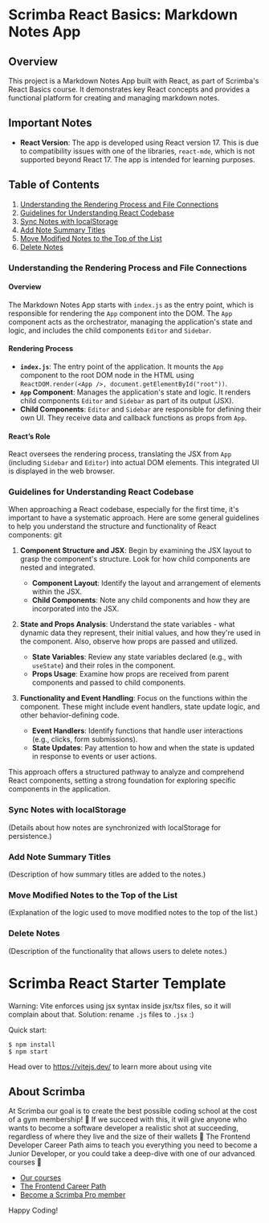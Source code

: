 # Scrimba React Basics: Markdown Notes App

## Overview
This project is a Markdown Notes App built with React, as part of Scrimba's React Basics course. It demonstrates key React concepts and provides a functional platform for creating and managing markdown notes.

## Important Notes
- **React Version**: The app is developed using React version 17. This is due to compatibility issues with one of the libraries, `react-mde`, which is not supported beyond React 17. The app is intended for learning purposes.

## Table of Contents
1. [Understanding the Rendering Process and File Connections](#understanding-the-rendering-process-and-file-connections)
2. [Guidelines for Understanding React Codebase](#guidelines-for-understanding-react-codebase)
3. [Sync Notes with localStorage](#sync-notes-with-localstorage)
4. [Add Note Summary Titles](#add-note-summary-titles)
5. [Move Modified Notes to the Top of the List](#move-modified-notes-to-the-top-of-the-list)
6. [Delete Notes](#delete-notes)

### Understanding the Rendering Process and File Connections

#### Overview
The Markdown Notes App starts with `index.js` as the entry point, which is responsible for rendering the `App` component into the DOM. The `App` component acts as the orchestrator, managing the application's state and logic, and includes the child components `Editor` and `Sidebar`.

#### Rendering Process
- **`index.js`**: The entry point of the application. It mounts the `App` component to the root DOM node in the HTML using `ReactDOM.render(<App />, document.getElementById("root"))`.
- **`App` Component**: Manages the application's state and logic. It renders child components `Editor` and `Sidebar` as part of its output (JSX).
- **Child Components**: `Editor` and `Sidebar` are responsible for defining their own UI. They receive data and callback functions as props from `App`.

#### React’s Role
React oversees the rendering process, translating the JSX from `App` (including `Sidebar` and `Editor`) into actual DOM elements. This integrated UI is displayed in the web browser.

### Guidelines for Understanding React Codebase

When approaching a React codebase, especially for the first time, it's important to have a systematic approach. Here are some general guidelines to help you understand the structure and functionality of React components:
git 
1. **Component Structure and JSX**: Begin by examining the JSX layout to grasp the component's structure. Look for how child components are nested and integrated.
   - **Component Layout**: Identify the layout and arrangement of elements within the JSX.
   - **Child Components**: Note any child components and how they are incorporated into the JSX.

2. **State and Props Analysis**: Understand the state variables - what dynamic data they represent, their initial values, and how they're used in the component. Also, observe how props are passed and utilized.
   - **State Variables**: Review any state variables declared (e.g., with `useState`) and their roles in the component.
   - **Props Usage**: Examine how props are received from parent components and passed to child components.

3. **Functionality and Event Handling**: Focus on the functions within the component. These might include event handlers, state update logic, and other behavior-defining code.
   - **Event Handlers**: Identify functions that handle user interactions (e.g., clicks, form submissions).
   - **State Updates**: Pay attention to how and when the state is updated in response to events or user actions.

This approach offers a structured pathway to analyze and comprehend React components, setting a strong foundation for exploring specific components in the application.




### Sync Notes with localStorage
(Details about how notes are synchronized with localStorage for persistence.)

### Add Note Summary Titles
(Description of how summary titles are added to the notes.)

### Move Modified Notes to the Top of the List
(Explanation of the logic used to move modified notes to the top of the list.)

### Delete Notes
(Description of the functionality that allows users to delete notes.)




# Scrimba React Starter Template

Warning: Vite enforces using jsx syntax inside jsx/tsx files, so it will complain about that. Solution: rename `.js` files to `.jsx` :)

Quick start:

```
$ npm install
$ npm start
````

Head over to https://vitejs.dev/ to learn more about using vite
## About Scrimba

At Scrimba our goal is to create the best possible coding school at the cost of a gym membership! 💜
If we succeed with this, it will give anyone who wants to become a software developer a realistic shot at succeeding, regardless of where they live and the size of their wallets 🎉
The Frontend Developer Career Path aims to teach you everything you need to become a Junior Developer, or you could take a deep-dive with one of our advanced courses 🚀

- [Our courses](https://scrimba.com/allcourses)
- [The Frontend Career Path](https://scrimba.com/learn/frontend)
- [Become a Scrimba Pro member](https://scrimba.com/pricing)

Happy Coding!
